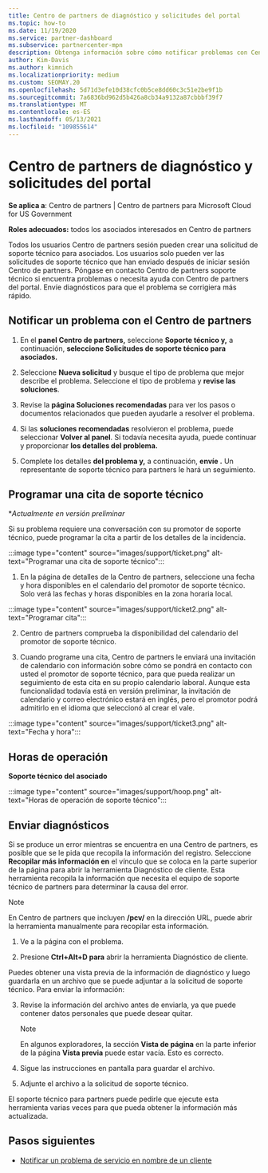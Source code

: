 ```yaml
---
title: Centro de partners de diagnóstico y solicitudes del portal
ms.topic: how-to
ms.date: 11/19/2020
ms.service: partner-dashboard
ms.subservice: partnercenter-mpn
description: Obtenga información sobre cómo notificar problemas con Centro de partners y cómo recopilar información de diagnóstico para el equipo de soporte técnico para partners.
author: Kim-Davis
ms.author: kimnich
ms.localizationpriority: medium
ms.custom: SEOMAY.20
ms.openlocfilehash: 5d71d3efe10d38cfc0b5ce8dd60c3c51e2be9f1b
ms.sourcegitcommit: 7a6836bd962d5b426a8cb34a9132a87cbbbf39f7
ms.translationtype: MT
ms.contentlocale: es-ES
ms.lasthandoff: 05/13/2021
ms.locfileid: "109855614"
---
```

# <a name="partner-center-portal-requests-and-diagnostic-tool"></a>Centro de partners de diagnóstico y solicitudes del portal

**Se aplica a**: Centro de partners | Centro de partners para Microsoft Cloud for US Government

**Roles adecuados:** todos los asociados interesados en Centro de partners

Todos los usuarios Centro de partners sesión pueden crear una solicitud de soporte técnico para asociados. Los usuarios solo pueden ver las solicitudes de soporte técnico que han enviado después de iniciar sesión Centro de partners.
Póngase en contacto Centro de partners soporte técnico si encuentra problemas o necesita ayuda con Centro de partners del portal. Envíe diagnósticos para que el problema se corrigiera más rápido.

## <a name="report-a-problem-with-the-partner-center"></a>Notificar un problema con el Centro de partners

1. En el **panel Centro de partners,** seleccione **Soporte técnico y,** a continuación, **seleccione Solicitudes de soporte técnico para asociados.**

2. Seleccione **Nueva solicitud** y busque el tipo de problema que mejor describe el problema. Seleccione el tipo de problema y **revise las soluciones**.

3. Revise la **página Soluciones recomendadas** para ver los pasos o documentos relacionados que pueden ayudarle a resolver el problema.

4. Si las **soluciones recomendadas** resolvieron el problema, puede seleccionar **Volver al panel**. Si todavía necesita ayuda, puede continuar y proporcionar **los detalles del problema.**

5. Complete los detalles **del problema y,** a continuación, **envíe .** Un representante de soporte técnico para partners le hará un seguimiento.

## <a name="schedule-a-support-appointment"></a>Programar una cita de soporte técnico 

**Actualmente en versión preliminar*

Si su problema requiere una conversación con su promotor de soporte técnico, puede programar la cita a partir de los detalles de la incidencia.

:::image type="content" source="images/support/ticket.png" alt-text="Programar una cita de soporte técnico":::

1.  En la página de detalles de la Centro de partners, seleccione una fecha y hora disponibles en el calendario del promotor de soporte técnico. Solo verá las fechas y horas disponibles en la zona horaria local.

:::image type="content" source="images/support/ticket2.png" alt-text="Programar cita":::

2. Centro de partners comprueba la disponibilidad del calendario del promotor de soporte técnico.

1. Cuando programe una cita, Centro de partners le enviará una invitación de calendario con información sobre cómo se pondrá en contacto con usted el promotor de soporte técnico, para que pueda realizar un seguimiento de esta cita en su propio calendario laboral.  Aunque esta funcionalidad todavía está en versión preliminar, la invitación de calendario y correo electrónico estará en inglés, pero el promotor podrá admitirlo en el idioma que seleccionó al crear el vale.

:::image type="content" source="images/support/ticket3.png" alt-text="Fecha y hora":::

## <a name="hours-of-operation"></a>Horas de operación

**Soporte técnico del asociado**

:::image type="content" source="images/support/hoop.png" alt-text="Horas de operación de soporte técnico":::

## <a name="send-diagnostics"></a>Enviar diagnósticos

Si se produce un error mientras se encuentra en una Centro de partners, es posible que se le pida que recopila la información del registro. Seleccione **Recopilar más información en** el vínculo que se coloca en la parte superior de la página para abrir la herramienta Diagnóstico de cliente. Esta herramienta recopila la información que necesita el equipo de soporte técnico de partners para determinar la causa del error. 

>[!NOTE]
>En Centro de partners que incluyen **/pcv/** en la dirección URL, puede abrir la herramienta manualmente para recopilar esta información.

1. Ve a la página con el problema.

2. Presione **Ctrl+Alt+D para** abrir la herramienta Diagnóstico de cliente.

Puedes obtener una vista previa de la información de diagnóstico y luego guardarla en un archivo que se puede adjuntar a la solicitud de soporte técnico. Para enviar la información:

3. Revise la información del archivo antes de enviarla, ya que puede contener datos personales que puede desear quitar.

    >[!NOTE]
    >En algunos exploradores, la sección **Vista de página** en la parte inferior de la página **Vista previa** puede estar vacía. Esto es correcto.

4. Sigue las instrucciones en pantalla para guardar el archivo.

5. Adjunte el archivo a la solicitud de soporte técnico.

El soporte técnico para partners puede pedirle que ejecute esta herramienta varias veces para que pueda obtener la información más actualizada.

## <a name="next-steps"></a>Pasos siguientes

- [Notificar un problema de servicio en nombre de un cliente](report-problems-on-behalf-of-a-customer.md)

